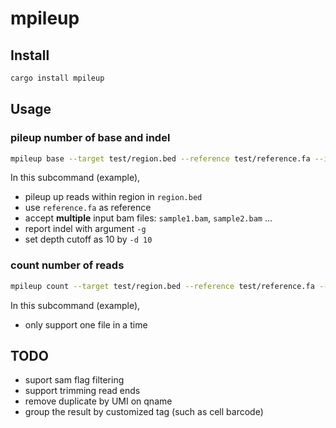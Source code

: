 # mpileup

## Install

```bash
cargo install mpileup
```

## Usage

### pileup number of base and indel

```bash
mpileup base --target test/region.bed --reference test/reference.fa --input test/sample1.bam test/sample2.bam -g -d 10
```

In this subcommand (example),

- pileup up reads within region in `region.bed`
- use `reference.fa` as reference
- accept **multiple** input bam files: `sample1.bam`, `sample2.bam` ...
- report indel with argument `-g`
- set depth cutoff as 10 by `-d 10`

### count number of reads

```bash
mpileup count --target test/region.bed --reference test/reference.fa --input test/sample1.bam
```

In this subcommand (example),

- only support one file in a time

## TODO

- suport sam flag filtering
- support trimming read ends
- remove duplicate by UMI on qname
- group the result by customized tag (such as cell barcode)
